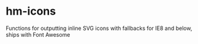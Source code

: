 # hm-icons
Functions for outputting inline SVG icons with fallbacks for IE8 and below, ships with Font Awesome
